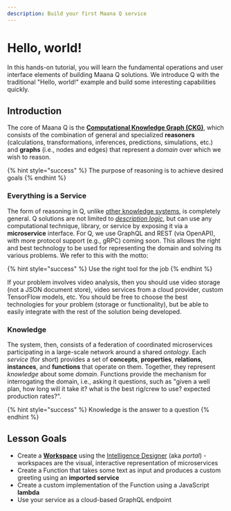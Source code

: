 ```yaml
---
description: Build your first Maana Q service
---
```


# Hello, world!

In this hands-on tutorial, you will learn the fundamental operations and user interface elements of building Maana Q solutions.  We introduce Q with the traditional "Hello, world!" example and build some interesting capabilities quickly.

## Introduction

The core of Maana Q is the [**Computational Knowledge Graph \(CKG\)**](../../../product-guide/platform-features/computational-knowledge-graph/), which consists of the combination of general and specialized **reasoners** \(calculations, transformations, inferences, predictions, simulations, etc.\) and **graphs** \(i.e., nodes and edges\) that represent a _domain_ over which we wish to reason.

{% hint style="success" %}
The purpose of reasoning is to achieve desired goals
{% endhint %}

### Everything is a Service

The form of reasoning in Q, unlike [other knowledge systems](https://en.wikipedia.org/wiki/Semantic_Web), is completely general.  Q solutions are not limited to [_description logic_](https://en.wikipedia.org/wiki/Description_logic), but can use any computational technique, library, or service by exposing it via a **microservice** interface.  For Q, we use GraphQL and REST \(via OpenAPI\), with more protocol support \(e.g., gRPC\) coming soon.  This allows the right and best technology to be used for representing the domain and solving its various problems.  We refer to this with the motto:

{% hint style="success" %}
Use the right tool for the job
{% endhint %}

If your problem involves video analysis, then you should use video storage \(not a JSON document store\), video services from a cloud provider, custom TensorFlow models, etc.  You should be free to choose the best technologies for your problem \(storage or functionality\), but be able to easily integrate with the rest of the solution being developed.

### Knowledge

The system, then, consists of a federation of coordinated microservices participating in a large-scale network around a shared _ontology_.  Each _service_ \(for short\) provides a set of **concepts**, **properties**, **relations**, **instances**, and **functions** that operate on them.  Together, they represent _knowledge_ about some _domain_.  Functions provide the mechanism for interrogating the domain, i.e., asking it questions, such as "given a well plan, how long will it take it?  what is the best rig/crew to use?  expected production rates?".

{% hint style="success" %}
Knowledge is the answer to a question
{% endhint %}

## Lesson Goals

* Create a [**Workspace**](../../../product-guide/getting-started-with-maana/workspaces/) using the [Intelligence Designer](../../../product-guide/platform-features/knowledge-portal/) \(aka _portal_\) - workspaces are the visual, interactive representation of microservices
* Create a Function that takes some text as input and produces a custom greeting using an **imported service**
* Create a custom implementation of the Function using a JavaScript **lambda**
* Use your service as a cloud-based GraphQL endpoint

